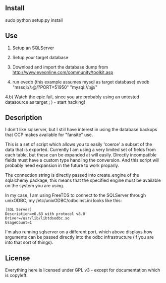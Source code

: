 Install
---

  sudo python setup.py install

Use
---
1) Setup an SQLServer

2) Setup your target database

3) Download and import the database dump from http://www.eveonline.com/community/toolkit.asp

4) run evedb (this example assumes mysql as target database)
    evedb "mssql://<user>:<password>@<server>/<database>?PORT=51950" "mysql://<user>:<password>@<server>/<database>"

4.b) Watch the epic fail, since you are probably using an untested datasource as target ; ) - start hacking!

Description
---
I don't like sqlserver, but I still have interest in using the database backups that CCP makes available for "fansite" use.

This is a set of script which allows you to easily 'coerce' a subset of the data that is exported. Currently I am using a very limited set of fields from each table, but these can be expanded at will easily. Directly incompatible fields must have a custom type handling the conversion. And this script will probably need expansion in the future to work proparly.

The connection string is directly passed into create_engine of the sqlalchemy package, this means that the specified engine must be available on the system you are using.

In my case, I am using FreeTDS to connect to the SQLServer through unixODBC, my /etc/unixODBC/odbcinst.ini looks like this:

    [SQL Server]
    Description=v0.63 with protocol v8.0
    Driver=/usr/lib/libtdsodbc.so
    UsageCount=1

I'm also running sqlserver on a different port, which above displays how arguments can be passed directly into the odbc infrastructure (if you are into that sort of things).

License
---
Everything here is licensed under GPL v3 - except for documentation which is copyleft.
